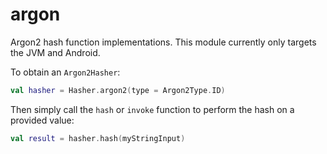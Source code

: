 # argon

Argon2 hash function implementations. This module currently only targets the JVM and Android.

To obtain an `Argon2Hasher`:

```kotlin
val hasher = Hasher.argon2(type = Argon2Type.ID)
```

Then simply call the `hash` or `invoke` function to perform the hash on a provided value:

```kotlin
val result = hasher.hash(myStringInput)
```
